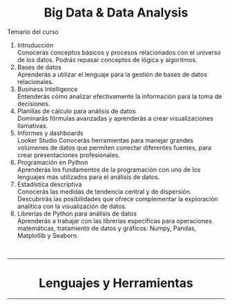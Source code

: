 <h1 align="center">Big Data & Data Analysis</h1>

<p align="center"> 

Temario del curso
1. Introducción
   <br>Conocerás conceptos básicos y procesos relacionados con el universo de los datos. Podrás repasar conceptos de lógica y algoritmos.<br>
3. Bases de datos
   <br>Aprenderás a utilizar el lenguaje para la gestión de bases de datos relacionales.<br>
5. Business Intelligence
  <br> Entenderás cómo analizar efectivamente la información para la toma de decisiones.<br>
7. Planillas de cálculo para análisis de datos
  <br> Dominarás fórmulas avanzadas y aprenderás a crear visualizaciones llamativas.<br>
9. Informes y dashboards
   <br> Looker Studio Conocerás herramientas para manejar grandes volúmenes de datos que permiten conectar diferentes fuentes, para crear presentaciones profesionales.<br>
11. Programación en Python
    <br>Aprenderás los fundamentos de la programación con uno de los lenguajes más utilizados para el análisis de datos.<br>
13. Estadística descriptiva
   <br> Conocerás las medidas de tendencia central y de dispersión. Descubrirás las posibilidades que ofrece complementar la exploración analítica con la visualización de datos.<br>
15. Librerías de Python para análisis de datos
   <br> Aprenderás a trabajar con las librerías específicas para operaciones matemáticas, tratamiento de datos y gráficos: Numpy, Pandas, Matplotlib y Seaborn.<br>
</p>
<br>
<hr>
<h1 align="center">Lenguajes y Herramientas</h1>
<hr>
<br>
